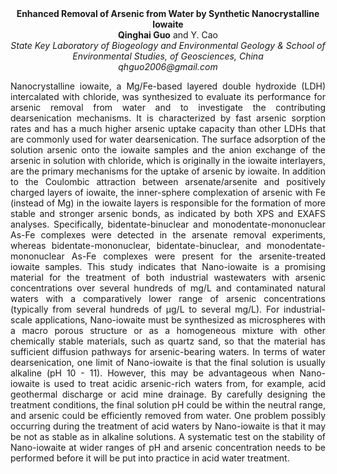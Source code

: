 <center><strong>Enhanced Removal of Arsenic from Water by Synthetic Nanocrystalline Iowaite</strong>

<center><strong>Qinghai Guo</strong> and Y. Cao

<center><i>State Key Laboratory of Biogeology and Environmental Geology & School
of Environmental Studies, of Geosciences, China</i>

<center><i>qhguo2006@gmail.com</i>

<p style=text-align:justify>Nanocrystalline iowaite, a Mg/Fe-based layered double hydroxide (LDH)
intercalated with chloride, was synthesized to evaluate its performance
for arsenic removal from water and to investigate the contributing
dearsenication mechanisms. It is characterized by fast arsenic sorption
rates and has a much higher arsenic uptake capacity than other LDHs that
are commonly used for water dearsenication. The surface adsorption of
the solution arsenic onto the iowaite samples and the anion exchange of
the arsenic in solution with chloride, which is originally in the
iowaite interlayers, are the primary mechanisms for the uptake of
arsenic by iowaite. In addition to the Coulombic attraction between
arsenate/arsenite and positively charged layers of iowaite, the
inner-sphere complexation of arsenic with Fe (instead of Mg) in the
iowaite layers is responsible for the formation of more stable and
stronger arsenic bonds, as indicated by both XPS and EXAFS analyses.
Specifically, bidentate-binuclear and monodentate-mononuclear As-Fe
complexes were detected in the arsenate removal experiments, whereas
bidentate-mononuclear, bidentate-binuclear, and monodentate-mononuclear
As-Fe complexes were present for the arsenite-treated iowaite samples.
This study indicates that Nano-iowaite is a promising material for the
treatment of both industrial wastewaters with arsenic concentrations
over several hundreds of mg/L and contaminated natural waters with a
comparatively lower range of arsenic concentrations (typically from
several hundreds of µg/L to several mg/L). For industrial-scale
applications, Nano-iowaite must be synthesized as microspheres with a
macro porous structure or as a homogeneous mixture with other chemically
stable materials, such as quartz sand, so that the material has
sufficient diffusion pathways for arsenic-bearing waters. In terms of
water dearsenication, one limit of Nano-iowaite is that the final
solution is usually alkaline (pH 10 - 11). However, this may be
advantageous when Nano-iowaite is used to treat acidic arsenic-rich
waters from, for example, acid geothermal discharge or acid mine
drainage. By carefully designing the treatment conditions, the final
solution pH could be within the neutral range, and arsenic could be
efficiently removed from water. One problem possibly occurring during
the treatment of acid waters by Nano-iowaite is that it may be not as
stable as in alkaline solutions. A systematic test on the stability of
Nano-iowaite at wider ranges of pH and arsenic concentration needs to be
performed before it will be put into practice in acid water treatment.

